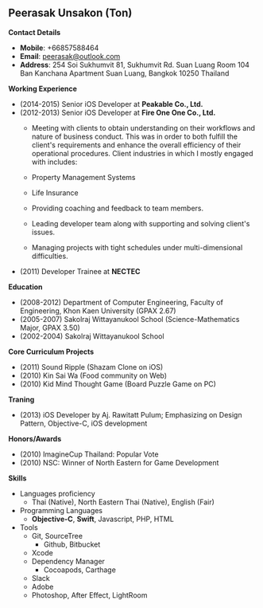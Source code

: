 Peerasak Unsakon (Ton)
---
__Contact Details__

- __Mobile__: +66857588464
- __Email__: peerasak@outlook.com
- __Address__: 254 Soi Sukhumvit 81, Sukhumvit Rd. Suan Luang
Room 104 Ban Kanchana Apartment
Suan Luang, Bangkok 10250
Thailand

__Working Experience__

- (2014-2015) Senior iOS Developer at __Peakable Co., Ltd.__
- (2012-2013) Senior iOS Developer at __Fire One One Co., Ltd.__
  - Meeting with clients to obtain understanding on their workflows and nature of business conduct. This was in order to both fulfill the client's requirements and enhance the overall efficiency of their operational procedures. Client industries in which I mostly engaged with includes:
   - Property Management Systems
   - Life Insurance

  - Providing coaching and feedback to team members.
  - Leading developer team along with supporting and solving client's issues.
  - Managing projects with tight schedules under multi-dimensional difficulties.
- (2011) Developer Trainee at __NECTEC__

__Education__

- (2008-2012) Department of Computer Engineering, Faculty of Engineering, Khon Kaen University (GPAX 2.67)
- (2005-2007) Sakolraj Wittayanukool School (Science-Mathematics Major, GPAX 3.50)
- (2002-2004) Sakolraj Wittayanukool School

__Core Curriculum Projects__

- (2011) Sound Ripple (Shazam Clone on iOS)
- (2010) Kin Sai Wa (Food community on Web)
- (2010) Kid Mind Thought Game (Board Puzzle Game on PC)

__Traning__

- (2013) iOS Developer by Aj. Rawitatt Pulum; Emphasizing on Design Pattern, Objective-C, iOS development

__Honors/Awards__

- (2010) ImagineCup Thailand: Popular Vote
- (2010) NSC: Winner of North Eastern for Game Development

__Skills__

- Languages proficiency
    - Thai (Native), North Eastern Thai (Native), English (Fair)
- Programming Languages
  - __Objective-C__, __Swift__, Javascript, PHP, HTML
- Tools
  - Git, SourceTree
    - Github, Bitbucket
  - Xcode
  - Dependency Manager
    - Cocoapods, Carthage
  - Slack
  - Adobe
   - Photoshop, After Effect, LightRoom

